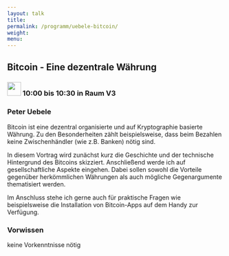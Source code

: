 ```yaml
---
layout: talk
title:
permalink: /programm/uebele-bitcoin/
weight: 
menu:
---
```

## Bitcoin&nbsp;-&nbsp;Eine&nbsp;dezentrale&nbsp;Währung

### <img height = "32" src="../../images/talk.svg"> 10:00 bis 10:30 in Raum V3

### Peter&nbsp;Uebele

Bitcoin ist eine dezentral organisierte und auf Kryptographie basierte Währung. Zu den Besonderheiten zählt beispielsweise, dass beim Bezahlen keine Zwischenhändler (wie z.B. Banken) nötig sind.

In diesem Vortrag wird zunächst kurz die Geschichte und der technische Hintergrund des Bitcoins skizziert. Anschließend werde ich auf gesellschaftliche Aspekte eingehen. Dabei sollen sowohl die Vorteile gegenüber herkömmlichen Währungen als auch mögliche Gegenargumente thematisiert werden.

Im Anschluss stehe ich gerne auch für praktische Fragen wie beispielsweise die Installation von Bitcoin-Apps auf dem Handy zur Verfügung.

### Vorwissen

keine Vorkenntnisse nötig
